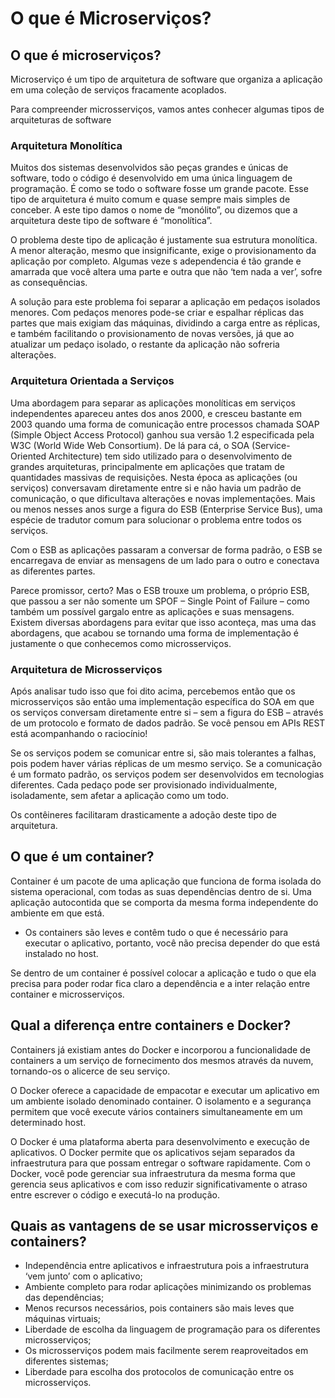 # O que é Microserviços?

## **O que é microserviços?**

Microserviço é um tipo de arquitetura de software que organiza a aplicação em uma coleção de serviços fracamente acoplados.

Para compreender microsserviços, vamos antes conhecer algumas tipos de arquiteturas de software

### **Arquitetura Monolítica**

Muitos dos sistemas desenvolvidos são peças grandes e únicas de software, todo o código é desenvolvido em uma única linguagem de programação. É como se todo o software fosse um grande pacote. Esse tipo de arquitetura é muito comum e quase sempre mais simples de conceber. A este tipo damos o nome de “monólito”, ou dizemos que a arquitetura deste tipo de software é “monolítica”.

O problema deste tipo de aplicação é justamente sua estrutura monolítica. A menor alteração, mesmo que insignificante, exige o provisionamento da aplicação por completo. Algumas veze s adependencia é tão grande e amarrada que você altera uma parte e outra que não ‘tem nada a ver’, sofre as consequências.

A solução para este problema foi separar a aplicação em pedaços isolados menores. Com pedaços menores pode-se criar e espalhar réplicas das partes que mais exigiam das máquinas, dividindo a carga entre as réplicas, e também facilitando o provisionamento de novas versões, já que ao atualizar um pedaço isolado, o restante da aplicação não sofreria alterações.

### **Arquitetura Orientada a Serviços**

Uma abordagem para separar as aplicações monolíticas em serviços independentes apareceu antes dos anos 2000, e cresceu bastante em 2003 quando uma forma de comunicação entre processos chamada SOAP (Simple Object Access Protocol) ganhou sua versão 1.2 especificada pela W3C (World Wide Web Consortium). De lá para cá, o SOA (Service-Oriented Architecture) tem sido utilizado para o desenvolvimento de grandes arquiteturas, principalmente em aplicações que tratam de quantidades massivas de requisições. Nesta época as aplicações (ou serviços) conversavam diretamente entre si e não havia um padrão de comunicação, o que dificultava alterações e novas implementações. Mais ou menos nesses anos surge a figura do ESB (Enterprise Service Bus), uma espécie de tradutor comum para solucionar o problema entre todos os serviços.

Com o ESB as aplicações passaram a conversar de forma padrão, o ESB se encarregava de enviar as mensagens de um lado para o outro e conectava as diferentes partes.

Parece promissor, certo? Mas o ESB trouxe um problema, o próprio ESB, que passou a ser não somente um SPOF – Single Point of Failure – como também um possível gargalo entre as aplicações e suas mensagens. Existem diversas abordagens para evitar que isso aconteça, mas uma das abordagens, que acabou se tornando uma forma de implementação é justamente o que conhecemos como microsserviços.

### **Arquitetura de Microsserviços**

Após analisar tudo isso que foi dito acima, percebemos então que os microsserviços são então uma implementação específica do SOA em que os serviços conversam diretamente entre si – sem a figura do ESB – através de um protocolo e formato de dados padrão. Se você pensou em APIs REST está acompanhando o raciocínio!

Se os serviços podem se comunicar entre si, são mais tolerantes a falhas, pois podem haver várias réplicas de um mesmo serviço. Se a comunicação é um formato padrão, os serviços podem ser desenvolvidos em tecnologias diferentes. Cada pedaço pode ser provisionado individualmente, isoladamente, sem afetar a aplicação como um todo.

Os contêineres facilitaram drasticamente a adoção deste tipo de arquitetura.

## **O que é um container?**

Container é um pacote de uma aplicação que funciona de forma isolada do sistema operacional, com todas as suas dependências dentro de si. Uma aplicação autocontida que se comporta da mesma forma independente do ambiente em que está.

- Os containers são leves e contêm tudo o que é necessário para executar o aplicativo, portanto, você não precisa depender do que está instalado no host.

Se dentro de um container é possível colocar a aplicação e tudo o que ela precisa para poder rodar fica claro a dependência e a inter relação entre container e microsserviços.

## **Qual a diferença entre containers e Docker?**

Containers já existiam antes do Docker e incorporou a funcionalidade de containers a um serviço de fornecimento dos mesmos através da nuvem, tornando-os o alicerce de seu serviço.

O Docker oferece a capacidade de empacotar e executar um aplicativo em um ambiente isolado denominado container. O isolamento e a segurança permitem que você execute vários containers simultaneamente em um determinado host.

O Docker é uma plataforma aberta para desenvolvimento e execução de aplicativos. O Docker permite que os aplicativos sejam separados da infraestrutura para que possam entregar o software rapidamente. Com o Docker, você pode gerenciar sua infraestrutura da mesma forma que gerencia seus aplicativos e com isso reduzir significativamente o atraso entre escrever o código e executá-lo na produção.

## **Quais as vantagens de se usar microsserviços e containers?**

- Independência entre aplicativos e infraestrutura pois a infraestrutura ‘vem junto’ com o aplicativo;
- Ambiente completo para rodar aplicações minimizando os problemas das dependências;
- Menos recursos necessários, pois containers são mais leves que máquinas virtuais;
- Liberdade de escolha da linguagem de programação para os diferentes microsserviços;
- Os microsserviços podem mais facilmente serem reaproveitados em diferentes sistemas;
- Liberdade para escolha dos protocolos de comunicação entre os microsserviços.